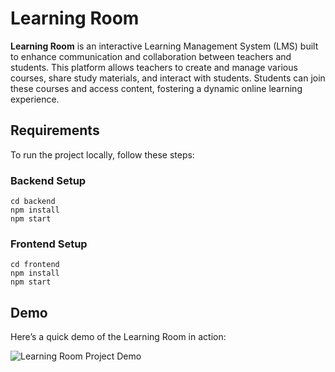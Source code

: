 <!DOCTYPE html>
<html lang="en">
<head>
  <meta charset="UTF-8">
</head>
<body>

  <h1>Learning Room</h1>

  <p>
    <strong>Learning Room</strong> is an interactive Learning Management System (LMS) built to enhance communication and collaboration between teachers and students. This platform allows teachers to create and manage various courses, share study materials, and interact with students. Students can join these courses and access content, fostering a dynamic online learning experience.
  </p>

  <h2> Requirements </h2>

  <p>To run the project locally, follow these steps:</p>

  <h3>Backend Setup</h3>
  <pre><code>cd backend
npm install
npm start</code></pre>

  <h3>Frontend Setup</h3>
  <pre><code>cd frontend
npm install
npm start</code></pre>



  <h2> Demo</h2>
  <p>Here’s a quick demo of the Learning Room in action:</p>

  <img src="frontend/src/assets/assets/img/LearningRoom.gif" alt="Learning Room Project Demo">

</body>
</html>
